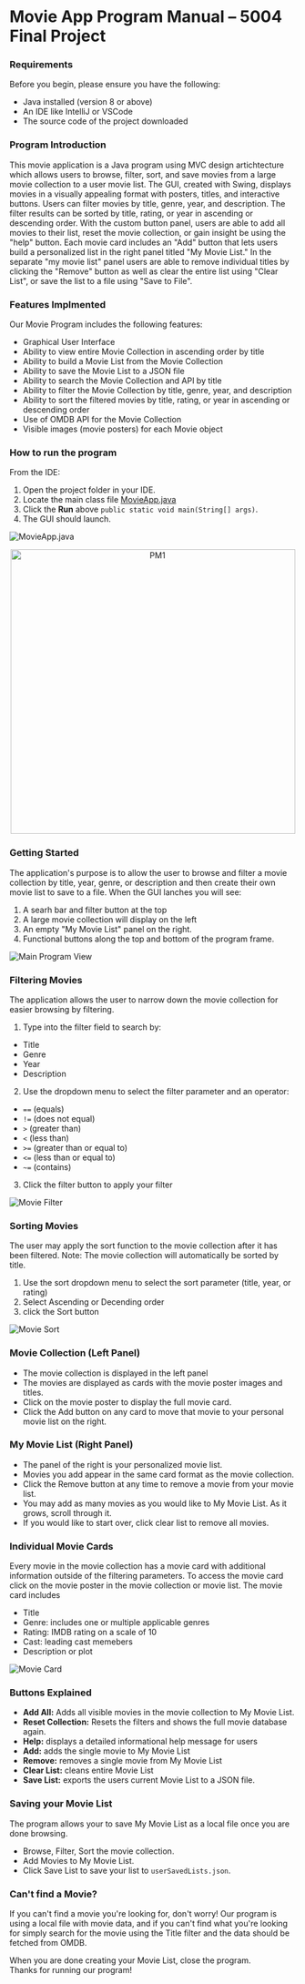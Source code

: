 # Movie App Program Manual – 5004 Final Project

### Requirements

Before you begin, please ensure you have the following:

* Java installed (version 8 or above)
* An IDE like IntelliJ or VSCode
* The source code of the project downloaded
  
### Program Introduction
This movie application is a Java program using MVC design artichtecture which allows users to browse, filter, sort, and save movies from a large movie collection to a user movie list. The GUI, created with Swing, displays movies in a visually appealing format with posters, titles, and interactive buttons. Users can filter movies by title, genre, year, and description. The filter results can be sorted by title, rating, or year in ascending or descending order. With the custom button panel, users are able to add all movies to their list, reset the movie collection, or gain insight be using the "help" button. Each movie card includes an "Add" button that lets users build a personalized list in the right panel titled "My Movie List." In the separate "my movie list" panel users are able to remove individual titles by clicking the "Remove" button as well as clear the entire list using "Clear List", or save the list to a file using "Save to File". 

### Features Implmented
Our Movie Program includes the following features:
* Graphical User Interface
* Ability to view entire Movie Collection in ascending order by title
* Ability to build a Movie List from the Movie Collection
* Ability to save the Movie List to a JSON file 
* Ability to search the Movie Collection and API by title
* Ability to filter the Movie Collection by title, genre, year, and description
* Ability to sort the filtered movies by title, rating, or year in ascending or descending order
* Use of OMDB API for the Movie Collection 
* Visible images (movie posters) for each Movie object


### How to run the program

 From the IDE: 

1. Open the project folder in your IDE.
2. Locate the main class file [MovieApp.java](../src/main/java/student/MovieApp.java) 
3. Click the **Run** above `public static void main(String[] args)`.
4. The GUI should launch. 

![MovieApp.java](images/PM2.jpg)

<p align="center">
  <img src="images/PM1.jpg" alt="PM1" width="500"/>
</p>




### Getting Started

The application's purpose is to allow the user to browse and filter a movie collection by title, year, genre, or description and then create their own movie list to save to a file. 
When the GUI lanches you will see:
1. A searh bar and filter button at the top
2. A large movie collection will display on the left
3. An empty "My Movie List" panel on the right.
4. Functional buttons along the top and bottom of the program frame. 

![Main Program View](images/PM3.jpg)


### Filtering Movies
The application allows the user to narrow down the movie collection for easier browsing by filtering.
1. Type into the filter field to search by:
* Title
* Genre
* Year
* Description
2. Use the dropdown menu to select the filter parameter and an operator:
* `==` (equals)
* `!=` (does not equal)
* `>` (greater than)
* `<`  (less than)
* `>=` (greater than or equal to)
* `<=` (less than or equal to)
* `~=`  (contains)
3. Click the filter button to apply your filter

![Movie Filter](images/PM5.jpg)

### Sorting Movies
The user may apply the sort function to the movie collection after it has been filtered. Note: The movie collection will automatically be sorted by title.
1. Use the sort dropdown menu to select the sort parameter (title, year, or rating)
2. Select Ascending or Decending order
3. click the Sort button

![Movie Sort](images/PM5.jpg)

### Movie Collection (Left Panel)
* The movie collection is displayed in the left panel
* The movies are displayed as cards with the movie poster images and titles.
* Click on the movie poster to display the full movie card.
* Click the Add button on any card to move that movie to your personal movie list on the right. 

### My Movie List (Right Panel)
* The panel of the right is your personalized movie list. 
* Movies you add appear in the same card format as the movie collection.
* Click the Remove button at any time to remove a movie from your movie list. 
* You may add as many movies as you would like to My Movie List. As it grows, scroll through it. 
* If you would like to start over, click clear list to remove all movies. 

### Individual Movie Cards
Every movie in the movie collection has a movie card with additional information outside of the filtering parameters. To access the movie card click on the movie poster in the movie collection or movie list. The movie card includes
* Title
* Genre: includes one or multiple applicable genres
* Rating: IMDB rating on a scale of 10
* Cast: leading cast memebers
* Description or plot

![Movie Card](images/PM4.jpg)

### Buttons Explained
* **Add All:** Adds all visible movies in the movie collection to My Movie List. 
* **Reset Collection:** Resets the filters and shows the full movie database again. 
* **Help:** displays a detailed informational help message for users
* **Add:** adds the single movie to My Movie List
* **Remove:** removes a single movie from My Movie List
* **Clear List:** cleans entire Movie List 
* **Save List:** exports the users current Movie List to a JSON file.

### Saving your Movie List
The program allows your to save My Movie List as a local file once you are done browsing. 
* Browse, Filter, Sort the movie collection.
* Add Movies to My Movie List.
* Click Save List to save your list to `userSavedLists.json`.

### Can't find a Movie?
If you can't find a movie you're looking for, don't worry! Our program is using a local file with movie data, and if you can't find what you're looking for simply search for the movie using the Title filter and the data should be fetched from OMDB. 

When you are done creating your Movie List, close the program. <br>
Thanks for running our program!
